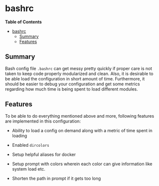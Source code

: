 bashrc
======

<!-- markdown-toc start - Don't edit this section. Run M-x markdown-toc/generate-toc again -->
**Table of Contents**

- [bashrc](#bashrc)
    - [Summary](#summary)
    - [Features](#features)

<!-- markdown-toc end -->

## Summary

Bash config file `.bashrc` can get messy pretty quickly if proper care
is not taken to keep code properly modularized and clean. Also, it is
desirable to be able load the configuration in short amount of
time. Furthermore, it should be easier to debug your configuration and
get some metrics regarding how much time is being spent to load
different modules.

## Features

To be able to do everything mentioned above and more, following features
are implemented in this configuration:

- Ability to load a config on demand along with a metric of time spent
  in loading

- Enabled `dircolors`

- Setup helpful aliases for docker

- Setup prompt with colors wherein each color can give information like
  system load etc.

- Shorten the path in prompt if it gets too long
